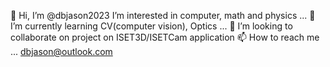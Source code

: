 👋 Hi, I’m @dbjason2023
I’m interested in computer, math and physics ...
🌱 I’m currently learning CV(computer vision), Optics ...
💞️ I’m looking to collaborate on project on ISET3D/ISETCam application
📫 How to reach me ... dbjason@outlook.com
